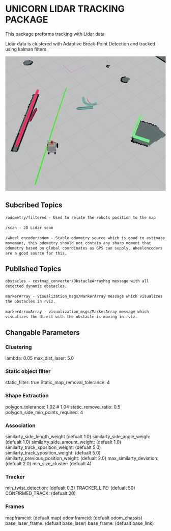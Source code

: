 # UNICORN LIDAR TRACKING PACKAGE

This package preforms tracking with Lidar data

Lidar data is clustered with Adaptive Break-Point Detection and tracked using kalman filters  


![Unicorn](docs/tracking.png)

## Subcribed Topics

    /odometry/filtered - Used to relate the robots position to the map

    /scan - 2D Lidar scan 

    /wheel_encoder/odom - Stable odometry source which is good to estimate movement, this odometry should not contain any sharp moment that odometry based on global coordinates as GPS can supply. Wheelencoders are a good source for this.

## Published Topics 

    obstacles - costmap_converter/ObstacleArrayMsg message with all detected dynamic obstacles.

    markerArray - visualization_msgs/MarkerArray message which visualizes the obstacles in rviz.

    markerArrowArray - visualization_msgs/MarkerArray message which visualizes the direct with the obstacle is moving in rviz.


## Changable Parameters 


### Clustering
lambda: 0.05
max_dist_laser: 5.0

### Static object filter
static_filter: true
Static_map_removal_tolerance: 4

### Shape Extraction
polygon_tolerance: 1.02 # 1.04
static_remove_ratio: 0.5
polygon_side_min_points_required: 4

### Association
similarty_side_length_weight (defualt 1.0)
similarty_side_angle_weigh: (defualt 1.0)
similarty_side_amount_weight: (defualt 1.0)
similarty_track_xposition_weight: (defualt 5.0)
similarty_track_yposition_weight: (defualt 5.0)
similarty_previous_position_weight: (defualt 2.0)
max_similarty_deviation: (defualt 2.0)
min_size_cluster: (defualt 4)

### Tracker

min_twist_detection: (defualt 0.3)
TRACKER_LIFE: (defualt 50)
CONFIRMED_TRACK: (defualt 20)

### Frames
mapframeid: (defualt map)
odomframeid: (defualt odom_chassis)
base_laser_frame: (defualt base_laser)
base_frame: (defualt base_link)